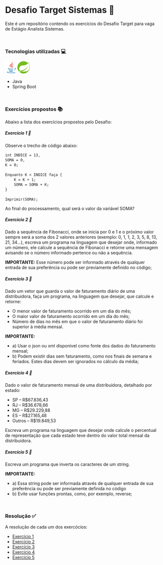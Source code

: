 # Desafio Target Sistemas 🎯
Este é um repositório contendo os exercícios do Desafio Target para vaga de Estágio Analista Sistemas.

<br>

### Tecnologias utilizadas 💻
<img src="https://raw.githubusercontent.com/devicons/devicon/master/icons/java/java-original.svg" alt="java" width="40" height="40" style="max-width: 100%;"><img src="https://raw.githubusercontent.com/devicons/devicon/master/icons/spring/spring-original.svg" alt="spring" width="40" height="40" style="max-width: 100%;">
- Java
- Spring Boot

<br>

### Exercícios propostos 📚
Abaixo a lista dos exercícios propostos pelo Desafio:

##### Exercício 1 📝
Observe o trecho de código abaixo:

```
int INDICE = 13,
SOMA = 0, 
K = 0;

Enquanto K < INDICE faça { 
    K = K + 1; 
    SOMA = SOMA + K; 
}

Imprimir(SOMA);
```
Ao final do processamento, qual será o valor da variável SOMA?

##### Exercício 2 📝
Dado a sequência de Fibonacci, onde se inicia por 0 e 1 e o próximo valor sempre será a soma dos 2 valores anteriores (exemplo: 0, 1, 1, 2, 3, 5, 8, 13, 21, 34...), escreva um programa na linguagem que desejar onde, informado um número, ele calcule a sequência de Fibonacci e retorne uma mensagem avisando se o número informado pertence ou não a sequência.

**IMPORTANTE:** Esse número pode ser informado através de qualquer entrada de sua preferência ou pode ser previamente definido no código;

##### Exercício 3 📝
Dado um vetor que guarda o valor de faturamento diário de uma distribuidora, faça um programa, na linguagem que desejar, que calcule e retorne:
- O menor valor de faturamento ocorrido em um dia do mês;
- O maior valor de faturamento ocorrido em um dia do mês;
- Número de dias no mês em que o valor de faturamento diário foi superior à média mensal.

**IMPORTANTE:**
- a) Usar o json ou xml disponível como fonte dos dados do faturamento mensal;
- b) Podem existir dias sem faturamento, como nos finais de semana e feriados. Estes dias devem ser ignorados no cálculo da média;

##### Exercício 4 📝
Dado o valor de faturamento mensal de uma distribuidora, detalhado por estado:
- SP – R$67.836,43
- RJ – R$36.678,66
- MG – R$29.229,88
- ES – R$27.165,48
- Outros – R$19.849,53

Escreva um programa na linguagem que desejar onde calcule o percentual de representação que cada estado teve dentro do valor total mensal da distribuidora.  

##### Exercício 5 📝
Escreva um programa que inverta os caracteres de um string.

**IMPORTANTE:**
- a) Essa string pode ser informada através de qualquer entrada de sua preferência ou pode ser previamente definida no código
- b) Evite usar funções prontas, como, por exemplo, reverse;

<br>

### Resolução ✅
A resolução de cada um dos exercócios:
- [Exercício 1](https://github.com/mateuzu/desafio-target-sistemas/blob/main/desafio_target_exercicio_1/src/application/Main.java)
- [Exercício 2](https://github.com/mateuzu/desafio-target-sistemas/blob/main/desafio_target_exercicio_2/src/application/Main.java)
- [Exercício 3](https://github.com/mateuzu/desafio-target-sistemas/blob/main/desafio_target_exercicio_3/src/main/java/com/desafio/demo/controller/FaturamentoController.java)
- [Exercício 4](https://github.com/mateuzu/desafio-target-sistemas/blob/main/desafio_target_exercicio_4/src/application/Main.java)
- [Exercício 5](https://github.com/mateuzu/desafio-target-sistemas/blob/main/desafio_target_exercicio_5/src/application/Main.java)
